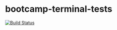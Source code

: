 # bootcamp-terminal-tests
[![Build Status](https://travis-ci.com/Sesethu24/bootcamp-terminal-tests.svg?branch=master)](https://travis-ci.com/Sesethu24/bootcamp-terminal-tests)
